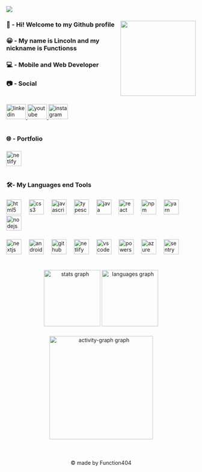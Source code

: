 <div align="left">
  <img src="https://profile-counter.glitch.me/function404/count.svg?"  />
</div>

###

<img align="right" height="200" src="https://imarticus.org/blog/wp-content/uploads/2021/12/djbwgfw.gif"  />

###

<h3 align="left">🫡 - Hi! Welcome to my Github profile</h3>

###

<h3 align="left">😀 - My name is Lincoln and my nickname is Functionss</h3>

###

<h3 align="left">💻 - Mobile and Web Developer</h3>

###

<h3 align="left">📷 - Social</h3>

###

<h1 align="left"></h1>




<div align="left">
  <a href="https://www.linkedin.com/in/lincoln-novais-mezzalira-361962236/">
    <img src="https://raw.githubusercontent.com/maurodesouza/profile-readme-generator/master/src/assets/icons/social/linkedin/default.svg" width="52" height="40" alt="linkedin logo"  />
  <a/>
  <a href="https://www.youtube.com/@zfunction/">
    <img src="https://raw.githubusercontent.com/maurodesouza/profile-readme-generator/master/src/assets/icons/social/youtube/default.svg" width="52" height="40" alt="youtube logo"  />
  <a/>
  <a href="https://www.instagram.com/lincoln.mezzalira/">
    <img src="https://raw.githubusercontent.com/maurodesouza/profile-readme-generator/master/src/assets/icons/social/instagram/default.svg" width="52" height="40" alt="instagram logo"  />
  <a/>
</div>

###

<h1 align="left"></h1>

###

<h3 align="left">🌐 - Portfolio</h3>

###

<div align="left">
  <a href="https:\\function404.netlify.app">
    <img src="https://skillicons.dev/icons?i=netlify" height="40" alt="netlify logo"  />
  <a/> 
</div>

###

<h1 align="left"></h1>

###

<h3 align="left">🛠️- My Languages end Tools</h3>

###

<div align="left">
  <img src="https://cdn.jsdelivr.net/gh/devicons/devicon/icons/html5/html5-original.svg" height="40" alt="html5 logo"  />
  <img width="12" />
  <img src="https://cdn.jsdelivr.net/gh/devicons/devicon/icons/css3/css3-original.svg" height="40" alt="css3 logo"  />
  <img width="12" />
  <img src="https://cdn.jsdelivr.net/gh/devicons/devicon/icons/javascript/javascript-original.svg" height="40" alt="javascript logo"  />
  <img width="12" />
  <img src="https://cdn.jsdelivr.net/gh/devicons/devicon/icons/typescript/typescript-original.svg" height="40" alt="typescript logo"  />
  <img width="12" />
  <img src="https://cdn.jsdelivr.net/gh/devicons/devicon/icons/java/java-original.svg" height="40" alt="java logo"  />
  <img width="12" />
  <img src="https://cdn.jsdelivr.net/gh/devicons/devicon/icons/react/react-original.svg" height="40" alt="react logo"  />
  <img width="12" />
  <img src="https://cdn.simpleicons.org/npm/CB3837" height="40" alt="npm logo"  />
  <img width="12" />
  <img src="https://cdn.jsdelivr.net/gh/devicons/devicon/icons/yarn/yarn-original.svg" height="40" alt="yarn logo"  />
  <img width="12" />
  <img src="https://cdn.simpleicons.org/nodedotjs/339933" height="40" alt="nodejs logo"  />
</div>

###

<div align="left">
  <img src="https://cdn.jsdelivr.net/gh/devicons/devicon/icons/nextjs/nextjs-original.svg" height="40" alt="nextjs logo"  />
  <img width="12" />
  <img src="https://cdn.jsdelivr.net/gh/devicons/devicon/icons/androidstudio/androidstudio-original.svg" height="40" alt="androidstudio logo"  />
  <img width="12" />
  <img src="https://cdn.jsdelivr.net/gh/devicons/devicon/icons/github/github-original.svg" height="40" alt="github logo"  />
  <img width="12" />
  <img src="https://skillicons.dev/icons?i=netlify" height="40" alt="netlify logo"  />
  <img width="12" />
  <img src="https://skillicons.dev/icons?i=vscode" height="40" alt="vscode logo"  />
  <img width="12" />
  <img src="https://skillicons.dev/icons?i=powershell" height="40" alt="powershell logo"  />
  <img width="12" />
  <img src="https://skillicons.dev/icons?i=azure" height="40" alt="azure logo"  />
  <img width="12" />
  <img src="https://skillicons.dev/icons?i=sentry" height="40" alt="sentry logo"  />
</div>

###

<h1 align="left"></h1>

###

<div align="center">
  <img src="https://github-readme-stats.vercel.app/api?username=function404&hide_title=true&hide_rank=false&show_icons=true&include_all_commits=false&count_private=false&disable_animations=false&theme=dark&locale=en&hide_border=true&order=1" height="150" alt="stats graph"  />
  <img src="https://github-readme-stats.vercel.app/api/top-langs?username=function404&locale=en&hide_title=true&layout=compact&card_width=320&langs_count=6&theme=dark&hide_border=true&order=2" height="150" alt="languages graph"  />
</div>

###

<div align="center">
  <img src="https://github-readme-activity-graph.vercel.app/graph?username=function404&radius=16&theme=high-contrast&area=true&order=5&hide_border=true&hide_title=false" height="275" alt="activity-graph graph"  />
</div>

###

<br clear="both">

<p align="center">© made by Function404</p>

###
